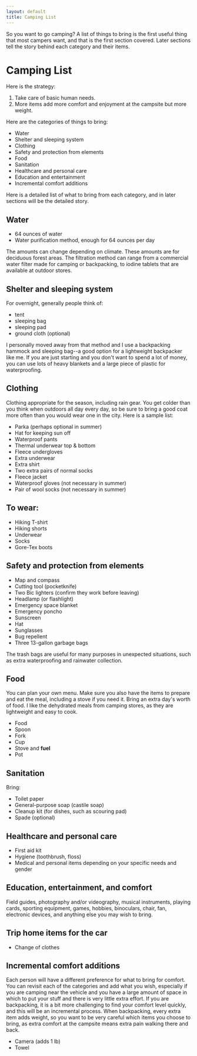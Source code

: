 ```yaml
---
layout: default
title: Camping List
---
```


So you want to go camping?
A list of things to bring is the first useful thing that most campers want, and that is the first section covered.
Later sections tell the story behind each category and their items.

Camping List
===
Here is the strategy:

1. Take care of basic human needs.
2. More items add more comfort and enjoyment at the campsite but more weight.

Here are the categories of things to bring:
* Water
* Shelter and sleeping system
* Clothing
* Safety and protection from elements
* Food
* Sanitation
* Healthcare and personal care
* Education and entertainment
* Incremental comfort additions

Here is a detailed list of what to bring from each category, and in later sections will be the detailed story.

Water
---
* 64 ounces of water
* Water purification method, enough for 64 ounces per day

The amounts can change depending on climate. These amounts are for deciduous forest areas. The filtration method can range from a commercial water filter made for camping or backpacking, to
iodine tablets that are available at outdoor stores.

Shelter and sleeping system
---
For overnight, generally people think of:
* tent
* sleeping bag
* sleeping pad
* ground cloth (optional)

I personally moved away from that method and I use a backpacking hammock and sleeping bag--a good option for a lightweight backpacker like me. If you are just starting and you don't want to spend a lot of money, 
you can use lots of heavy blankets and a large piece of plastic for waterproofing.

Clothing
---
Clothing appropriate for the season, including rain gear. You get colder than you think when outdoors all day every day, so be sure to bring a good coat more often than you would wear one in the city. Here is a sample list:
* Parka (perhaps optional in summer)
* Hat for keeping sun off
* Waterproof pants
* Thermal underwear top & bottom
* Fleece undergloves
* Extra underwear
* Extra shirt
* Two extra pairs of normal socks
* Fleece jacket
* Waterproof gloves (not necessary in summer)
* Pair of wool socks (not necessary in summer)

To wear:
---
* Hiking T-shirt
* Hiking shorts
* Underwear
* Socks
* Gore-Tex boots

Safety and protection from elements
---
* Map and compass
* Cutting tool (pocketknife)
* Two Bic lighters (confirm they work before leaving)
* Headlamp (or flashlight)
* Emergency space blanket
* Emergency poncho
* Sunscreen
* Hat
* Sunglasses
* Bug repellent
* Three 13-gallon garbage bags

The trash bags are useful for many purposes in unexpected situations, such as extra waterproofing and rainwater collection.

Food
---
You can plan your own menu.
Make sure you also have the items to prepare and eat the meal, including a stove if you need it.
Bring an extra day's worth of food. I like the dehydrated meals from camping stores, as they are lightweight and easy to cook.
* Food
* Spoon
* Fork
* Cup
* Stove and __fuel__
* Pot

Sanitation
---
Bring:
* Toilet paper
* General-purpose soap (castile soap)
* Cleanup kit (for dishes, such as scouring pad)
* Spade (optional)

Healthcare and personal care
---
* First aid kit
* Hygiene (toothbrush, floss)
* Medical and personal items depending on your specific needs and gender

Education, entertainment, and comfort
---
Field guides, photography and/or videography, musical instruments, playing cards, 
sporting equipment, games, hobbies, binoculars, chair, fan, electronic devices,
and anything else you may wish to bring.

Trip home items for the car
---
* Change of clothes

Incremental comfort additions
---
Each person will have a different preference for what to bring for comfort.
You can revisit each of the categories and add what you wish,
especially if you are camping near the vehicle and you have a large
amount of space in which to put your stuff and there is very little extra effort.
If you are backpacking, it is a bit more challenging to find your comfort
level quickly, and this will be an incremental process.
When backpacking, every extra item adds weight, so you want to be very
careful which items you choose to bring, as extra comfort at the campsite
means extra pain walking there and back.
* Camera (adds 1 lb)
* Towel


